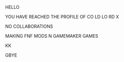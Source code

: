 HELLO





YOU HAVE REACHED THE PROFILE OF CO LD LO RD X





NO COLLABORATIONS


MAKING FNF MODS N GAMEMAKER GAMES



KK




GBYE
